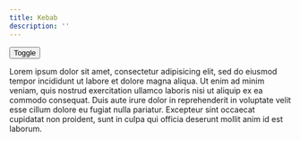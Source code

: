 ```yaml
---
title: Kebab
description: ''
---
```

<div class="pf-c-kebab">
  <button class="pf-c-kebab_toggle">Toggle</button>
  <div class="pf-c-kebab__menu pf-c-is-toggled">
    <p>Lorem ipsum dolor sit amet, consectetur adipisicing elit, sed do eiusmod tempor incididunt ut labore et dolore magna aliqua. Ut enim ad minim veniam, quis nostrud exercitation ullamco laboris nisi ut aliquip ex ea commodo consequat. Duis aute irure dolor in reprehenderit in voluptate velit esse cillum dolore eu fugiat nulla pariatur. Excepteur sint occaecat cupidatat non proident, sunt in culpa qui officia deserunt mollit anim id est laborum.</p>
  </div>
</div>
